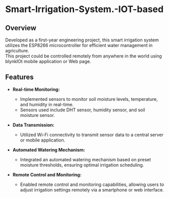 # Smart-Irrigation-System.-IOT-based

## Overview
Developed as a first-year engineering project, this smart irrigation system utilizes the ESP8266 microcontroller for efficient water management in agriculture.<br>This project could be controlled remotely from anywhere in the world using blynkIOt mobile application or Web page.

## Features
- **Real-time Monitoring:**
  - Implemented sensors to monitor soil moisture levels, temperature, and humidity in real-time.
  - Sensors used include DHT sensor, humidity sensor, and soil moisture sensor.

- **Data Transmission:**
  - Utilized Wi-Fi connectivity to transmit sensor data to a central server or mobile application.

- **Automated Watering Mechanism:**
  - Integrated an automated watering mechanism based on preset moisture thresholds, ensuring optimal irrigation scheduling.

- **Remote Control and Monitoring:**
  - Enabled remote control and monitoring capabilities, allowing users to adjust irrigation settings remotely via a smartphone or web interface.
